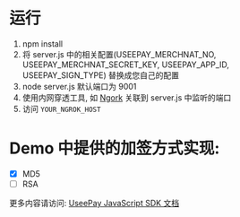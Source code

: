 # 运行
1. npm install
2. 将 server.js 中的相关配置(USEEPAY_MERCHNAT_NO, USEEPAY_MERCHNAT_SECRET_KEY, USEEPAY_APP_ID, USEEPAY_SIGN_TYPE) 替换成您自己的配置
4. node server.js 默认端口为 9001
5. 使用内网穿透工具, 如 [Ngork](https://ngrok.com/) 关联到 server.js 中监听的端口
6. 访问 `YOUR_NGROK_HOST`

# Demo 中提供的加签方式实现:
- [x] MD5
- [ ] RSA

更多内容请访问: [UseePay JavaScript SDK 文档](https://useepay.gitbook.io/useepay/sdk/javascript)
